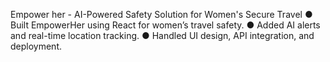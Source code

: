 Empower her - AI-Powered Safety Solution for Women's Secure Travel
● Built EmpowerHer using React for women’s travel safety.
● Added AI alerts and real-time location tracking.
● Handled UI design, API integration, and deployment.
